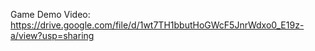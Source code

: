 Game Demo Video:
https://drive.google.com/file/d/1wt7TH1bbutHoGWcF5JnrWdxo0_E19z-a/view?usp=sharing
